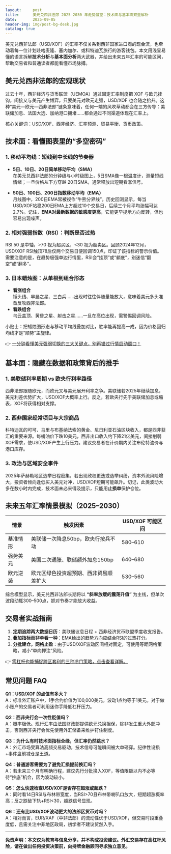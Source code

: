 ```yaml
---
layout:     post
title:      美元兑西非法郎 2025–2030 年走势展望：技术面与基本面双重解析
date:       2025-09-05
header-img: img/post-bg-desk.jpg
catalog: true
---
```


美元兑西非法郎（USD/XOF）的汇率不仅关系到西非国家进口商的现金流，也牵动着每一位计划赴喀麦隆、塞内加尔、或科特迪瓦旅行的游客钱包。本文用浅显易懂的语言拆解**技术分析**与**基本面分析**两大武器，并给出未来五年汇率的可能区间，帮助交易者和普通读者都能看懂市场脉搏。

## 美元兑西非法郎的宏观现状

过去十年，西非经济与货币联盟（UEMOA）通过固定汇率制度把 XOF 与欧元挂钩，间接又与美元产生博弈。只要美元对欧元走强，USD/XOF 也会随之抬升。这种“美元—欧元—西非法郎”链条意味着，任何一端的风吹草动都会在三方传导：美联储加息、法国大选、加纳港口拥堵……都会通过不同渠道体现在汇率上。

核心关键词：USD/XOF、西非经济、汇率预测、贸易平衡、货币政策。

## 技术面：看懂图表里的“多空密码”

### 1. 移动平均线：短线到中长线的节奏器

- **5日、10日、20日简单移动平均（SMA）**  
  在美元兑西非法郎的分钟级与小时级图上，5日SMA像一根温度计，测量短线情绪；一旦价格从下方穿越 20日SMA，通常释放出短期看涨信号。

- **50日、100日、200日指数移动平均（EMA）**  
  月线图中，200日EMA常被视作“牛熊分界线”。历史回测显示，每当USD/XOF站稳200日EMA上方超过10个交易日，后续三个月平均涨幅可达2.7%。记住，**EMA对最新数据的敏感度更高**，它能更早提示方向反转，但也容易出现噪声。

### 2. 相对强弱指数（RSI）：判断是否过热

RSI 50 是中轴，>70 视为超买区，<30 视为超卖区。回顾2024年12月，USD/XOF RSI触顶78后仅两个交易日便回调150点，印证了该指标的警示价值。需要注意的是，在趋势极强单边行情里，RSI会“挂顶”或“躺底”，别迷信“翻空”或“翻多”。

### 3. 日本蜡烛图：从单根到组合形态

- **看涨组合**  
  锤头线、早晨之星、三白兵……出现时往往伴随量能放大，意味着美元多头准备反攻西非法郎。  
- **看跌组合**  
  乌云盖顶、黄昏之星、射击之星……一旦在高位出现，需警惕回调风险。

小贴士：把蜡烛图形态与移动平均线叠加对比，胜率能再提高一成，因为价格回归均线才是“顺势”主旋律。

👉 [一分钟看懂美元强弱切换的三大关键点，别再错过行情启动窗口！](https://okxdog.com/)

## 基本面：隐藏在数据和政策背后的推手

### 1. 美联储利率周期 vs 欧央行利率路径

西非法郎跟随欧元，而欧元又与美元展开利率之争。美联储若2025年继续加息，美元利差优势扩大，USD/XOF大概率上行。反之，若欧央行先于美联储加息或缩表，XOF将获得相对支撑。

### 2. 西非国家经常项目与大宗商品

科特迪瓦的可可、马里与布基纳法索的黄金、尼日利亚石油区块收入，都是西非获汇的重要来源。每桶油价下跌10美元，西非出口收入约下降21亿美元，间接削弱XOF需求，使USD/XOF产生上行压力。建议交易者在计价期内关注布伦特油价与港口库存。

### 3. 政治与区域安全事件

2025年萨赫勒地区选举日程密集，若出现政权更迭或选举纠纷，资本外流风险增大，投资者倾向逢低买入美元对冲，USD/XOF短期可能飙升。切记，此类波动大多在数小时内完成，技术面未必来得及提示，只能用**止损单**保护仓位。

## 未来五年汇率情景模拟（2025–2030）

| 情景 | 触发因素 | USD/XOF 可能区间 |
| ---- | -------- | ---------------- |
| 基准情形 | 美联储一次降息50bp，欧央行按兵不动 | 580–610 |
| 强势美元 | 美国二次通胀、联储额外加息150bp | 640–680 |
| 欧元逆袭 | 欧元区绿色投资超预期、西非贸易顺差扩大 | 530–560 |

综合模型显示，美元兑西非法郎长期将以 **“斜率放缓的震荡升值”** 为主线，但单次波段动辄300–500点，抓对节奏才能放大收益。

## 交易者实战指南

1. **定期追踪两大数据日历**：美联储议息日程 + 西非经济货币联盟季度收支报告。  
2. **叠加指标而非单看一种**：EMA给出的趋势方向应结合RSI的过热打分。  
3. **分批建仓，网格止盈**：由于USD/XOF波动区间相对固定，可使用等距网格策略，减小“单向押注”风险。

👉 [零杠杆也能捕捉跨区套利的三种冷门策略，点击查看详解。](https://okxdog.com/)

## 常见问题 FAQ

**Q1：USD/XOF 的点值有多大？**  
A：标准外汇账户中，1手合约价值为100,000美元，波动1点约等于1美元。对于做小账户的交易者可利用迷你手降低杠杆压力。

**Q2：西非央行会一次性贬值吗？**  
A：概率极低。现行汇率由法国财政部提供欧元兑换担保，除非发生重大外部冲击，否则西非央行会优先使用外汇储备来维护钉住制度。

**Q3：为什么有时技术面指标全绿，但汇率仍然跳水？**  
A：外汇市场受算法高频交易驱动，技术信号可能瞬间被大单砸穿。纪律性设损+事件盘前减仓是王道。

**Q4：普通游客需要为了避免汇损提前换汇吗？**  
A：若未来三个月有明确行程，建议先行分批换入XOF，等值限额以内不必等待“抄底”机会，因为波动较小。

**Q5：怎么快速检查USD/XOF是否存在超涨或超跌？**  
A：同时看14日RSI与布林带宽度，当RSI>70且布林带喇叭口放大，短期超涨概率高；反之跌破下轨+RSI<30，超跌信号显现。

**Q6：还有比USD/XOF波动更大的法郎区货币对吗？**  
A：相对而言，EUR/XAF（中非法郎）的流动性优于USD/XOF，但交易时段重叠度低，且需关注中非地区政局，初学者不建议贸然入手。

---

**免责声明：本文仅为教育与信息分享，并不构成投资建议。外汇交易存在高杠杆风险，请在做出任何投资决策前，向持牌金融顾问寻求独立意见。**